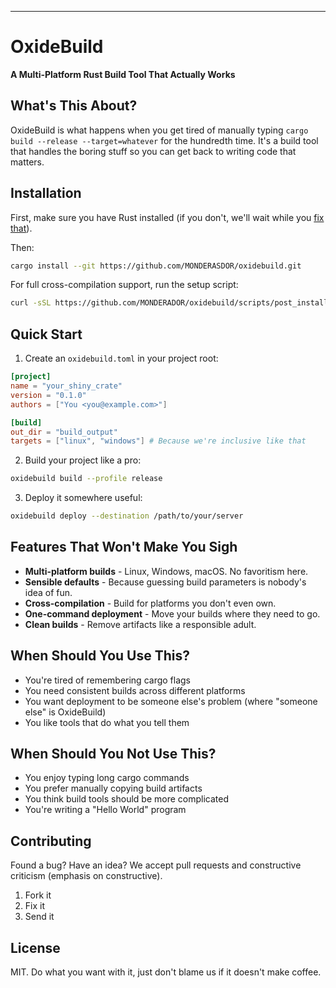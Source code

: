 ---

# OxideBuild

**A Multi-Platform Rust Build Tool That Actually Works**

## What's This About?

OxideBuild is what happens when you get tired of manually typing `cargo build --release --target=whatever` for the hundredth time. It's a build tool that handles the boring stuff so you can get back to writing code that matters.

## Installation

First, make sure you have Rust installed (if you don't, we'll wait while you [fix that](https://www.rust-lang.org/tools/install)).

Then:

```bash
cargo install --git https://github.com/MONDERASDOR/oxidebuild.git
```

For full cross-compilation support, run the setup script:

```bash
curl -sSL https://github.com/MONDERADOR/oxidebuild/scripts/post_install.sh | bash
```

## Quick Start

1. Create an `oxidebuild.toml` in your project root:

```toml
[project]
name = "your_shiny_crate"
version = "0.1.0"
authors = ["You <you@example.com>"]

[build]
out_dir = "build_output"
targets = ["linux", "windows"] # Because we're inclusive like that
```

2. Build your project like a pro:

```bash
oxidebuild build --profile release
```

3. Deploy it somewhere useful:

```bash
oxidebuild deploy --destination /path/to/your/server
```

## Features That Won't Make You Sigh

- **Multi-platform builds** - Linux, Windows, macOS. No favoritism here.
- **Sensible defaults** - Because guessing build parameters is nobody's idea of fun.
- **Cross-compilation** - Build for platforms you don't even own.
- **One-command deployment** - Move your builds where they need to go.
- **Clean builds** - Remove artifacts like a responsible adult.

## When Should You Use This?

- You're tired of remembering cargo flags
- You need consistent builds across different platforms
- You want deployment to be someone else's problem (where "someone else" is OxideBuild)
- You like tools that do what you tell them

## When Should You Not Use This?

- You enjoy typing long cargo commands
- You prefer manually copying build artifacts
- You think build tools should be more complicated
- You're writing a "Hello World" program

## Contributing

Found a bug? Have an idea? We accept pull requests and constructive criticism (emphasis on constructive). 

1. Fork it
2. Fix it
3. Send it

## License

MIT. Do what you want with it, just don't blame us if it doesn't make coffee.
